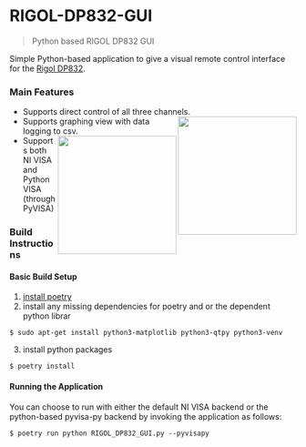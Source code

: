 # RIGOL-DP832-GUI

> Python based RIGOL DP832 GUI

Simple Python-based application to give a visual remote control interface for the [Rigol DP832](https://www.rigolna.com/products/dc-power-loads/dp800/).

### Main Features ###
  * Supports direct control of all three channels. <img src="https://raw.githubusercontent.com/dretay/RIGOL-DP832-GUI/master/screenshot1.png" align="right" width="208">
  * Supports graphing view with data logging to csv. <img src="https://raw.githubusercontent.com/dretay/RIGOL-DP832-GUI/master/screenshot2.png" align="right" width="208">
  * Supports both NI VISA and Python VISA (through PyVISA)

### Build Instructions ###
#### Basic Build Setup
1. [install poetry](https://python-poetry.org/docs/) 
2. install any missing dependencies for poetry and or the dependent python librar
  ```
  $ sudo apt-get install python3-matplotlib python3-qtpy python3-venv
  ```
3. install python packages
  ```
  $ poetry install
  ```
#### Running the Application
You can choose to run with either the default NI VISA backend or the python-based pyvisa-py backend by invoking the application as follows:
  ```
  $ poetry run python RIGOL_DP832_GUI.py --pyvisapy
  ```